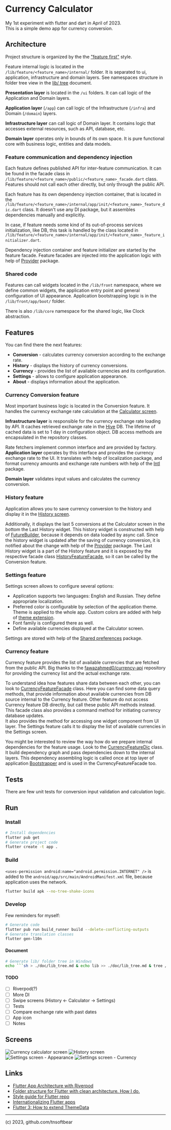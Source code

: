# Currency Calculator

My 1st experiment with flutter and dart in April of 2023.  
This is a simple demo app for currency conversion.

## Architecture

Project structure is organized by the the ["feature first"](https://codewithandrea.com/articles/flutter-project-structure/) style.

Feature internal logic is located in the `/lib/feature/<feature_name>/internal/` folder.
It is separated to ui, application, infrastructure and domain layers.
See namespaces structure in folder tree view in the [lib/ tree](doc/lib_tree.md) document.

**Presentation layer** is located in the `/ui` folders. It can call logic of the Application and Domain layers.

**Application layer** (`/app`) can call logic of the Infrastructure (`/infra`) and Domain (`/domain`) layers.

**Infrastructure layer** can call logic of Domain layer.
It contains logic that accesses external resources, such as API, database, etc.

**Domain layer** operates only in bounds of its own space.
It is pure functional core with business logic, entities and data models.

### Feature communication and dependency injection

Each feature defines published API for inter-feature communication.
It can be found in the facade class in `/lib/feature/<feature_name>/public/<feature_name>_facade.dart` class.
Features should not call each other directly, but only through the public API.

Each feature has its own dependency injection container, 
that is located in the `/lib/feature/<feature_name>/internal/app/init/<feature_name>_feature_dic.dart` class.
It doesn't use any DI package, but it assembles dependencies manually and explicitly.

In case, if feature needs some kind of its out-of-process services initialization, like DB,
this task is handled by the class located in `/lib/feature/<feature_name>/internal/app/init/<feature_name>_feature_initializer.dart`.

Dependency injection container and feature initializer are started by the feature facade.
Feature facades are injected into the application logic with help of [Provider](https://pub.dev/packages/provider) package.

### Shared code

Features can call widgets located in the `/lib/front` namespace, where we define common widgets,
the application entry point and general configuration of UI appearance.
Application bootstrapping logic is in the `/lib/front/app/boot/` folder.

There is also `/lib/core` namespace for the shared logic, like Clock abstraction.

## Features

You can find there the next features:

* **Conversion** - calculates currency conversion according to the exchange rate.
* **History** - displays the history of currency conversions.
* **Currency** - provides the list of available currencies and its configuration.
* **Settings** - allows to configure application appearance.
* **About** - displays information about the application.

### Currency Conversion feature

Most important business logic is located in the Conversion feature.
It handles the currency exchange rate calculation at the [Calculator screen](https://github.com/tnsoftbear/flutter_currency_calculator/blob/main/lib/feature/conversion/internal/ui/screen/calculator_screen.dart).

**Infrastructure layer** is responsible for the currency exchange rate loading by API.
It caches retrieved exchange rate in the [Hive](https://docs.hivedb.dev/) DB.
The lifetime of cached data is set to 1 day in configuration object. 
DB access methods are encapsulated in the repository classes.

Rate fetchers implement common interface and are provided by factory.
**Application layer** operates by this interface and provides the currency exchange rate to the UI.
It translates with help of localization package, and format currency amounts 
and exchange rate numbers with help of the [Intl](https://pub.dev/packages/intl) package.  

**Domain layer** validates input values and calculates the currency conversion.

### History feature

Application allows you to save currency conversion to the history and display it in the [History screen](https://github.com/tnsoftbear/flutter_currency_calculator/blob/main/lib/feature/history/internal/ui/screen/all_history_screen.dart).

Additionally, it displays the last 5 conversions at the Calculator screen in the bottom the Last History widget.
This history widget is constructed with help of [FutureBuilder](https://api.flutter.dev/flutter/widgets/FutureBuilder-class.html),
because it depends on data loaded by async call.
Since the history widget is updated after the saving of currency conversion, 
it is notified about the change with help of the [Provider](https://pub.dev/packages/provider) package.
The Last History widget is a part of the History feature and it is exposed 
by the respective facade class [HistoryFeatureFacade](https://github.com/tnsoftbear/flutter_currency_calculator/blob/main/lib/feature/history/public/history_feature_facade.dart),
so it can be called by the Conversion feature.

### Settings feature

Settings screen allows to configure several options:  

* Application supports two languages: English and Russian. They define appropriate localization.
* Preferred color is configurable by selection of the application theme. Theme is applied to the whole app.
Custom colors are added with help of [theme extension](https://api.flutter.dev/flutter/material/ThemeExtension-class.html).
* Font family is configured there as well.
* Define available currencies displayed at the Calculator screen.

Settings are stored with help of the [Shared preferences](https://pub.dev/packages/shared_preferences) package.

### Currency feature

Currency feature provides the list of available currencies that are fetched from the public API.
Big thanks to the [fawazahmed0/currency-api](https://github.com/fawazahmed0/currency-api) repository
for providing the currency list and the actual exchange rate.

To understand idea how features share data between each other, you can look to [CurrencyFeatureFacade](https://github.com/tnsoftbear/flutter_currency_calculator/blob/main/lib/feature/currency/public/currency_feature_facade.dart) class.
Here you can find some data query methods, that provide information about available currencies from DB source internal to the Currency feature.
Other feature do not access Currency feature DB directly, but call these public API methods instead.  
This facade class also provides a command method for initiating currency database updates.  
It also provides the method for accessing one widget component from UI layer.
The Settings feature calls it to display the list of available currencies in the Settings screen. 

You might be interested to review the way how do we prepare internal dependencies for the feature usage.
Look to the [CurrencyFeatureDic](https://github.com/tnsoftbear/flutter_currency_calculator/blob/main/lib/feature/currency/internal/app/init/currency_feature_dic.dart) class.
It build dependency graph and pass dependencies down to the internal layers.
This dependency assembling logic is called once at top layer of application [Bootstrapper](https://github.com/tnsoftbear/flutter_currency_calculator/blob/main/lib/front/app/boot/bootstrapper.dart) and is used in the CurrencyFeatureFacade too.

## Tests

There are few unit tests for conversion input validation and calculation logic.

## Run

### Install

```sh
# Install dependencies
flutter pub get
# Generate project code
flutter create -t app .
```

### Build

`<uses-permission android:name="android.permission.INTERNET" />` is added 
to the `android/app/src/main/AndroidManifest.xml` file, because application uses the network.

```sh
flutter build apk --no-tree-shake-icons
```

### Develop

Few reminders for myself:

```sh
# Generate code
flutter pub run build_runner build --delete-conflicting-outputs
# Generate translation classes
flutter gen-l10n
```

#### Document

```sh
# Generate lib/ folder tree in Windows
echo ```sh > ./doc/lib_tree.md & echo lib >> ./doc/lib_tree.md & tree /F /A lib | more +3 >> ./doc/lib_tree.md & echo ``` >> ./doc/lib_tree.md
```

#### TODO

* [ ] Riverpod(?)
* [ ] More DI
* [ ] Swipe screens (History <- Calculator -> Settings)
* [ ] Tests
* [ ] Compare exchange rate with past dates
* [ ] App icon
* [ ] Notes

## Screens

![Currency calculator screen](./doc/pic/scr-1.png)
![History screen](./doc/pic/scr-2.png)
![Settings screen - Appearance](./doc/pic/scr-3.png)
![Settings screen - Currency](./doc/pic/scr-4.jpg)

## Links

* [Flutter App Architecture with Riverpod](https://codewithandrea.com/articles/flutter-app-architecture-riverpod-introduction/)
* [Folder structure for Flutter with clean architecture. How I do.](https://felipeemidio.medium.com/folder-structure-for-flutter-with-clean-architecture-how-i-do-bbe29225774f)
* [Style guide for Flutter repo](https://github.com/flutter/flutter/wiki/Style-guide-for-Flutter-repo)
* [Internationalizing Flutter apps](https://docs.flutter.dev/development/accessibility-and-localization/internationalization)
* [Flutter 3: How to extend ThemeData](https://medium.com/geekculture/flutter-3-how-to-extend-themedata-56b8923bf1aa)

---

(c) 2023, github.com/tnsoftbear
